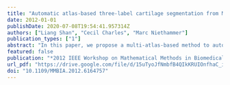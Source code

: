 ```yaml
---
title: "Automatic atlas-based three-label cartilage segmentation from MR knee images"
date: 2012-01-01
publishDate: 2020-07-08T19:54:41.957314Z
authors: ["Liang Shan", "Cecil Charles", "Marc Niethammer"]
publication_types: ["1"]
abstract: "In this paper, we propose a multi-atlas-based method to automatically segment the femoral and tibial cartilage from T1 weighted magnetic resonance (MR) knee images. The segmentation result is a joint decision of the spatial priors from a multi-atlas registration and the local likelihoods within a Bayesian framework. The cartilage likelihoods are obtained from a probabilistic k nearest neighbor classification. Validation results on 18 knee MR images against the manual expert segmentations from a dataset acquired for osteoarthritis research show good performance for the segmentation of femoral and tibial cartilage (mean Dice similarity coefficient of 75.2% and 81.7% respectively)."
featured: false
publication: "*2012 IEEE Workshop on Mathematical Methods in Biomedical Image Analysis, MMBIA 2012, Breckenridge, CO, USA, January 9-10, 2012*"
url_pdf: "https://drive.google.com/file/d/15uTyoJfNmbfB4QIkKRUIOnfhaC_iSL3_"
doi: "10.1109/MMBIA.2012.6164757"
---
```


